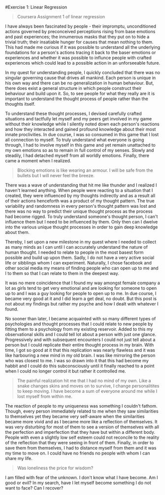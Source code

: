 #Exercise 1: Linear Regression
>Coursera Assignment 1 of linear regression


I have always been fascinated by people - their impromptu, unconditioned actions governed by preconceived perceptions rising from base emotions and past experiences; the innumerous masks that they put on to hide a trivial truth; their insatiable hunger for causes that mean nothing to them.
This had made me curious if it was possible to understand all the underlying foundations for a person's actions tracing it back to the baser emotions or experiences and whether it was possible to influnce people with crafted experiences which could lead to a possible action in an unforseeable future.


In my quest for understanding people, I quickly concluded that there was no singular governing cause that drives all mankind. Each person is unique in his own way and there can be no generalization in human behaviour. But, there does exist a general structure in which people construct their behaviour and build upon it. So, to see people for what they really are it is important to understand the thought process of people rather than the thoughts itself.

To understand these thought processes, I devised carefully crafted situations and tactfully let myself and my peers get involved in my game without their knowledge while I silently noted down each person's reactions and how they interacted and gained profound knowledge about their most innate proclivities. In due course, I was so consumed in this game that I lost all connection to myself. To truly understand what everyone is going through, I had to involve myself in this game and yet remain unattached to my own emotions so as to remain in full control of my senses. Slowly and steadily, I had detached myself from all worldly emotions. Finally, there came a moment when I realized.
>Blocking emotions is like wearing an armour. I will be safe from the bullets but I will never feel the breeze.

There was a wave of understanding that hit me like thunder and I realized I haven't learned anything. When people were reacting to a situation that I created, they were influenced by my thoughts indirectly and as a result all of their actions henceforth was a product of my thought pattern. The true variability and randomness in every person's thought pattern was lost and there was no way to predict their unique thought process as the process had become rigged.
To truly understand someone's thought person, I can't influence them but I need to be influenced by them. Only then can I dwelve into the various unique thought processes in order to gain deep knowledge about them.

Thereby, I set upon a new milestone in my quest where I needed to collect as many minds as I can until I can accurately understand the nature of human thought. I needed to relate to people in the most basest form possible and build up upon them. Sadly, I do not have a very active social life or sibblings whom I can experiment. Naturally, I chose facebook and other social media my means of finding people who can open up to me and I to them so that I can relate to them in the deepest way.

It was no mere coincidence that I found my way amongst female company a lot as girls tend to get very emotional and are looking for someone to open up to and I was a guy looking for people to open up to me. In due course, I became very good at it and I did learn a get deal, no doubt. But this post is not about my findings but rather my psyche and how I dealt with whatever I found.

No sooner than later, I became acquainted with so many different types of psychologies and thought processes that I could relate to new people by fitting them to a psychology from my existing reservoir. Added to this my observational skills and I could tell lot about a person with just one glance. Progressively and with subsequent encounters I could not just tell about a person but I could replicate their entire thought process in my brain. With time, I got so good at it that this replication was nearly flawless and it was like harbouring a new mind in my old brain. I was like mirroring the person who was closest to me. I was so drawn into it that this had become my habbit and I could do this subconsciously until it finally reached to a point when I could no longer control it but rather it controlled me.

>The painful realization hit me that I had no mind of my own. Like a snake changes skins and moves on to survive, I change personalitites to keep moving. I have become a sum of everyone around me while I lost myself from within me.

The reaction of people to my uniqueness was something I couldn't fathom. Though, every person immediately related to me when they saw similarities to themselves yet they became very self-aware when the similarities became more vivid and as I became more like a reflection of themselves. It was very disturbing for most of them to see a version of themselves with all the perfection and imperfection that they have but within a different body. People with even a slightly low self esteem could not reconcile to the reality of the reflection that they were seeing in front of them. Finally, in order to save them from themselves, I had to distance myself from them and it was my time to move on. I could have no friends no people with whom I can share my life.

>Was loneliness the price for wisdom?

I am filled with fear of the unknown. I don't know what I have become. Am I good or evil? In my search, have I let myself become something I do not want to face? Can I recover?

